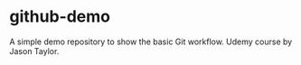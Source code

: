 # github-demo
A simple demo repository to show the basic Git workflow.
Udemy course by Jason Taylor. 
